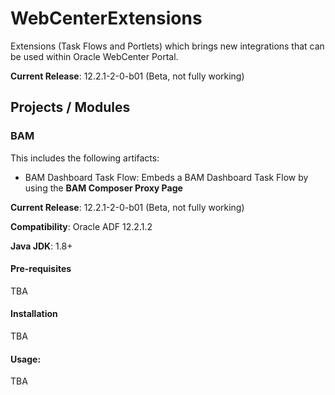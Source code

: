 # WebCenterExtensions
Extensions (Task Flows and Portlets) which brings new integrations that can be used within Oracle WebCenter Portal.

**Current Release**: 12.2.1-2-0-b01 (Beta, not fully working)

## Projects / Modules

### BAM
This includes the following artifacts:
- BAM Dashboard Task Flow: Embeds a BAM Dashboard Task Flow by using the **BAM Composer Proxy Page**

**Current Release**: 12.2.1-2-0-b01 (Beta, not fully working)

**Compatibility**: Oracle ADF 12.2.1.2

**Java JDK**: 1.8+

#### Pre-requisites
TBA

#### Installation
TBA

#### Usage:
TBA

